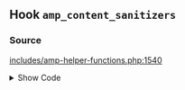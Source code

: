 ## Hook `amp_content_sanitizers`

### Source

[includes/amp-helper-functions.php:1540](https://github.com/ampproject/amp-wp/blob/develop/includes/amp-helper-functions.php#L1540)

<details>
<summary>Show Code</summary>
```php
$sanitizers = apply_filters( 'amp_content_sanitizers', $sanitizers, $post );```
</details>
